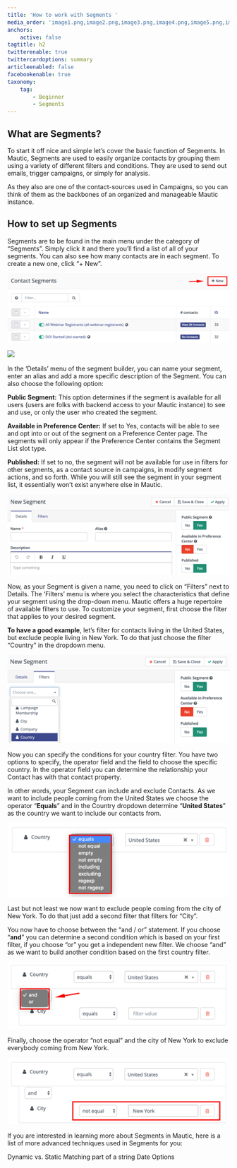 ```yaml
---
title: 'How to work with Segments '
media_order: 'image1.png,image2.png,image3.png,image4.png,image5.png,image6.png'
anchors:
    active: false
tagtitle: h2
twitterenable: true
twittercardoptions: summary
articleenabled: false
facebookenable: true
taxonomy:
    tag:
        - Beginner
        - Segments
---
```


## What are Segments?

To start it off nice and simple let’s cover the basic function of Segments. In Mautic, Segments are used to easily organize contacts by grouping them using a variety of different filters and conditions. They are used to send out emails, trigger campaigns, or simply for analysis.

As they also are one of the contact-sources used in Campaigns, so you can think of them as the backbones of an organized and manageable Mautic instance.


## How to set up Segments

Segments are to be found in the main menu under the category of “Segments”. Simply click it and there you’ll find a list of all of your segments. You can also see how many contacts are in each segment. To create a new one, click “+ New”.

![](image6.png?resize=300,300)

![](https://kb.mautic.org/user/pages/04.tutorials/02.How%20to%20use%20Mautic/01.Segments/image6.png?cropResize=300,300)

In the ‘Details’ menu of the segment builder, you can name your segment, enter an alias and add a more specific description of the Segment. You can also choose the following option:

**Public Segment:** This option determines if the segment is available for all users (users are folks with backend access to your Mautic instance) to see and use, or only the user who created the segment.

**Available in Preference Center:** If set to Yes, contacts will be able to see and opt into or out of the segment on a Preference Center page. The segments will only appear if the Preference Center contains the Segment List slot type.

**Published:** If set to no, the segment will not be available for use in filters for other segments, as a contact source in campaigns, in modify segment actions, and so forth. While you will still see the segment in your segment list, it essentially won’t exist anywhere else in Mautic.

![](image4.png?cropResize=300,300)


Now, as your Segment is given a name, you need to click on “Filters” next to Details. The ‘Filters’ menu is where you select the characteristics that define your segment using the drop-down menu. Mautic offers a huge repertoire of available filters to use. To customize your segment, first choose the filter that applies to your desired segment. 





**To have a good example**, let’s filter for contacts living in the United States, but exclude people living in New York. To do that just choose the filter “Country” in the dropdown menu. 	

![](image3.png)

Now you can specify the conditions for your country filter. You have two options to specify, the operator field and the field to choose the specific country. In the operator field you can determine the relationship your Contact has with that contact property.

In other words, your Segment can include and exclude Contacts. As we want to include people coming from the United States we choose the operator “**Equals**” and in the Country dropdown determine “**United States**” as the country we want to include our contacts from.

![](image2.png)

Last but not least we now want to exclude people coming from the city of New York. To do that just add a second filter that filters for “City”. 

You now have to choose between the “and / or” statement. If you choose “**and**” you can determine a second condition which is based on your first filter, if you choose “or” you get a independent new filter. We choose “and” as we want to build another condition based on the first country filter.

![](image5.png)

Finally, choose the operator “not equal” and the city of New York to exclude everybody coming from New York. 

![](image1.png)

If you are interested in learning more about Segments in Mautic, here is a list of more advanced techniques used in Segments for you:

Dynamic vs. Static 
Matching part of a string
Date Options

